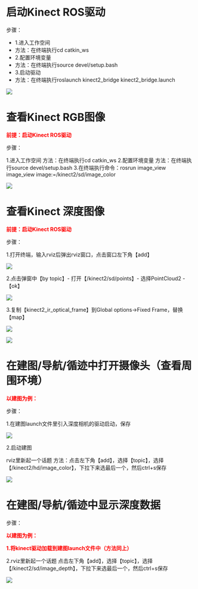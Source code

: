 # 启动Kinect ROS驱动

步骤：
* 1.进入工作空间
* 方法：在终端执行cd catkin_ws
* 2.配置环境变量
* 方法：在终端执行source devel/setup.bash
* 3.启动驱动
* 方法：在终端执行roslaunch kinect2_bridge kinect2_bridge.launch

![](imgs/structure-chart01.png)


# 查看Kinect RGB图像

<b style="color:red;">前提：启动Kinect ROS驱动</b>

步骤：

1.进入工作空间
方法：在终端执行cd catkin_ws
2.配置环境变量
方法：在终端执行source devel/setup.bash
3.在终端执行命令：rosrun image_view image_view image:=/kinect2/sd/image_color

![](imgs/RGB-picture01.png)

# 查看Kinect 深度图像

<b style="color:red;">前提：启动Kinect ROS驱动</b>

步骤：

1.打开终端，输入rviz后弹出rviz窗口，点击窗口左下角【add】 

![](imgs/picture1.png)

2.点击弹窗中【by topic】- 打开【/kinect2/sd/points】- 选择PointCloud2 -【ok】

![](imgs/picture2.png)

3.复制【kinect2_ir_optical_frame】到Global options->Fixed Frame，替换【map】

![](imgs/picture3.png)

![](imgs/picture4.png)

# 在建图/导航/循迹中打开摄像头（查看周围环境）

<b style="color:red;">以建图为例：</b>

步骤：

1.在建图launch文件里引入深度相机的驱动启动，保存

![](imgs/picture5.png)

2.启动建图

rviz里新起一个话题
方法：点击左下角【add】，选择【topic】，选择【/kinect2/hd/image_color】，下拉下来选最后一个，然后ctrl+s保存

![](imgs/picture6.png)

# 在建图/导航/循迹中显示深度数据

步骤：

<b style="color:red;">以建图为例：</b>

<b style="color:red;">1.将kinect驱动加载到建图launch文件中（方法同上）</b>

2.rviz里新起一个话题
点击左下角【add】，选择【topic】，选择【/kinect2/sd/image_depth】，下拉下来选最后一个，然后ctrl+s保存

![](imgs/picture7.png)














